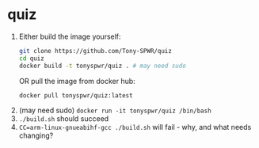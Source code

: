 # quiz

1. Either build the image yourself:
    ```sh
    git clone https://github.com/Tony-SPWR/quiz
    cd quiz
    docker build -t tonyspwr/quiz . # may need sudo
    ```
   OR pull the image from docker hub:
    ```sh
    docker pull tonyspwr/quiz:latest
    ```
2. (may need sudo) `docker run -it tonyspwr/quiz /bin/bash`
3. `./build.sh` should succeed
4. `CC=arm-linux-gnueabihf-gcc ./build.sh` will fail - why, and what needs changing?
